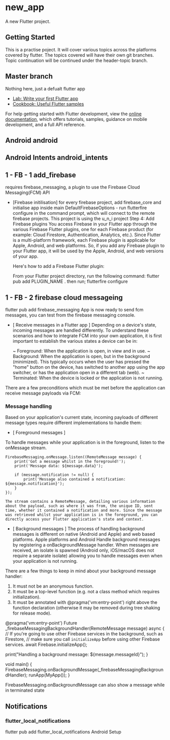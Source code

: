 # new_app

A new Flutter project.

## Getting Started

This is a practise poject. It will cover various topics across the platforms covered by flutter. The topics covered will have their own git branches.
Topic continuation will be continued under the header-topic branch.

## Master branch
Nothing here, just a defualt flutter app


- [Lab: Write your first Flutter app](https://docs.flutter.dev/get-started/codelab)
- [Cookbook: Useful Flutter samples](https://docs.flutter.dev/cookbook)

For help getting started with Flutter development, view the
[online documentation](https://docs.flutter.dev/), which offers tutorials,
samples, guidance on mobile development, and a full API reference.

## Android android  
## Android Intents android_intents

## 1 - FB - 1  add_firebase
requires firebase_messaging, a plugin to use the Firebase Cloud Messaging(FCM) API
- [Firebase initilisation]
for every firebase project, add firebase_core and initialise app inside main 
DefaultFirebaseOptions - 
    run flutterfire configure in the command prompt, which will connect to the remote firebase projects. This project is using the u_n_i project
Step 4: Add Firebase plugins
    You access Firebase in your Flutter app through the various Firebase Flutter plugins, one for each Firebase product (for example: Cloud Firestore, Authentication, Analytics, etc.).
    Since Flutter is a multi-platform framework, each Firebase plugin is applicable for Apple, Android, and web platforms. So, if you add any Firebase plugin to your Flutter app, it will be used by the Apple, Android, and web versions of your app.

    Here's how to add a Firebase Flutter plugin:

    From your Flutter project directory, run the following command:
        flutter pub add PLUGIN_NAME . 
    then run; flutterfire configure
## 1 - FB - 2  firebase cloud messageing
flutter pub add firebase_messaging
    App is now ready to send fcm messages, you can test from the firebase messaging console.
- [ Receive messages in a Flutter app ]
Depending on a device's state, incoming messages are handled differently. To understand these scenarios and how to integrate FCM into your own application, it is first important to establish the various states a device can be in:

   ~ Foreground: When the application is open, in view and in use.
   ~ Background: When the application is open, but in the background (minimized). This typically occurs when the user has pressed the "home" button on the device, has switched to another app using the app switcher, or has the application open in a different tab (web).
   ~ Terminated: When the device is locked or the application is not running.

 There are a few preconditions which must be met before the application can receive message payloads via FCM:

 ### Message handling

 Based on your application's current state, incoming payloads of different message types require different implementations to handle them:
 - [ Foreground messages ]

 To handle messages while your application is in the foreground, listen to the onMessage stream.

    FirebaseMessaging.onMessage.listen((RemoteMessage message) {
        print('Got a message whilst in the foreground!');
        print('Message data: ${message.data}');

        if (message.notification != null) {
            print('Message also contained a notification: ${message.notification}');
        }
    });

    The stream contains a RemoteMessage, detailing various information about the payload, such as where it was from, the unique ID, sent time, whether it contained a notification and more. Since the message was retrieved whilst your application is in the foreground, you can directly access your Flutter application's state and context.

- [ Background messages ]
The process of handling background messages is different on native (Android and Apple) and web based platforms.
Apple platforms and Android
Handle background messages by registering a onBackgroundMessage handler. When messages are received, an isolate is spawned (Android only, iOS/macOS does not require a separate isolate) allowing you to handle messages even when your application is not running.

There are a few things to keep in mind about your background message handler:

  1. It must not be an anonymous function.
  2. It must be a top-level function (e.g. not a class method which requires initialization).
  3. It must be annotated with @pragma('vm:entry-point') right above the function declaration (otherwise it may be removed during tree shaking for release mode).

  @pragma('vm:entry-point')
Future<void> _firebaseMessagingBackgroundHandler(RemoteMessage message) async {
  // If you're going to use other Firebase services in the background, such as Firestore,
  // make sure you call `initializeApp` before using other Firebase services.
  await Firebase.initializeApp();

  print("Handling a background message: ${message.messageId}");
}

void main() {
  FirebaseMessaging.onBackgroundMessage(_firebaseMessagingBackgroundHandler);
  runApp(MyApp());
}

FirebaseMessaging.onBackgroundMessage can also show a message while in terminated state


## Notifications
### flutter_local_notifications
flutter pub add flutter_local_notifications
Android Setup
